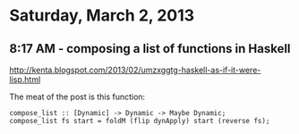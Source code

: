 # Saturday, March 2, 2013

## 8:17 AM - composing a list of functions in Haskell

http://kenta.blogspot.com/2013/02/umzxggtg-haskell-as-if-it-were-lisp.html

The meat of the post is this function:

    compose_list :: [Dynamic] -> Dynamic -> Maybe Dynamic;
    compose_list fs start = foldM (flip dynApply) start (reverse fs);
